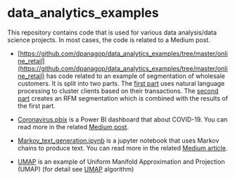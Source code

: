 # data_analytics_examples

This repository contains code that is used for various data analysis/data science projects. In most cases, the code is related to a Medium post.

- [https://github.com/dpanagop/data_analytics_examples/tree/master/online_retail](https://github.com/dpanagop/data_analytics_examples/tree/master/online_retail) has code related to 
an example of segmentation of wholesale customers. It is split into two parts. The [first part](https://towardsdatascience.com/customer-segmentation-part-i-2c5e2145e719) uses natural language processing 
to cluster clients based on their transactions. The [second part](https://towardsdatascience.com/customer-segmentation-part-ii-1c94bdc03de5) creates an RFM segmentation which is combined with the results of the first part.

- [Coronavirus.pbix](https://github.com/dpanagop/data_analytics_examples/blob/master/Coronavirus.pbix) is a Power BI dashboard that about COVID-19. You can read more in the related 
[Medium post](https://dpanagop-53386.medium.com/covid-19-dashboard-with-power-bi-78caf8d16856?source=your_stories_page-------------------------------------).

- [Markov_text_generation.ipynb](https://github.com/dpanagop/data_analytics_examples/blob/master/Markov_text_generation.ipynb) is a jupyter notebook that uses Markov chains to produce text. You can read more in 
the related [Medium article](https://towardsdatascience.com/using-a-transition-matrix-to-generate-text-in-python-c5e78495b09b?source=your_stories_page-------------------------------------).
- [UMAP](https://github.com/dpanagop/data_analytics_examples/blob/master/UMAP.ipynb) is an example of Uniform Manifold Approximation and Projection (UMAP) (for detail see [UMAP](https://umap-learn.readthedocs.io/en/latest/) algorithm)
